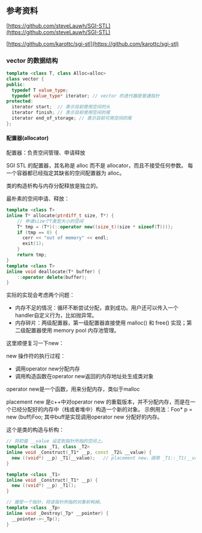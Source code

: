 ## 参考资料

[https://github.com/steveLauwh/SGI-STL](https://github.com/steveLauwh/SGI-STL)

[https://github.com/karottc/sgi-stl](https://github.com/karottc/sgi-stl)


### vector 的数据结构

```cpp
template <class T, class Alloc=alloc>
class vector {
public:
  typedef T value_type;
  typedef value_type* iterator; // vector 的迭代器是普通指针
protected:
  iterator start;  // 表示目前使用空间的头
  iterator finish; // 表示目前使用空间的尾
  iterator end_of_storage; // 表示目前可用空间的尾
};
```

#### 配置器(allocator)

配置器：负责空间管理、申请释放

SGI STL 的配置器，其名称是 alloc 而不是 allocator，而且不接受任何参数。
每一个容器都已经指定其缺省的空间配置器为 alloc。

类的构造析构与内存分配释放是独立的。


最朴素的空间申请、释放：
```cpp
template <class T>
inline T* allocate(ptrdiff_t size, T*) {
    // 申请size个T类型大小的空间
    T* tmp = (T*)(::operator new((size_t)(size * sizeof(T))));
    if (tmp == 0) {
	  cerr << "out of memory" << endl; 
	  exit(1);
    }
    return tmp;
}
template <class T>
inline void deallocate(T* buffer) {
    ::operator delete(buffer);
}
```

实际的实现会考虑两个问题：
 - 内存不足的情况：循环不断尝试分配，直到成功。用户还可以传入一个handler自定义行为，比如抛异常。
 - 内存碎片：两级配置器，第一级配置器直接使用 malloc() 和 free() 实现；第二级配置器使用 memory pool 内存池管理。

这里顺便复习一下new：

new 操作符的执行过程：
 - 调用operator new分配内存
 - 调用构造函数在operator new返回的内存地址处生成类对象

operator new是一个函数，用来分配内存，类似于malloc

placement new 是c++中对operator new 的重载版本，并不分配内存，而是在一个已经分配好的内存中（栈或者堆中）构造一个新的对象。
示例用法：Foo\* p = new (buff)Foo; 其中buff是实现调用operator new 分配好的内存。


这个是类的构造与析构：
```cpp
// 将初值 __value 设定到指针所指的空间上。
template <class _T1, class _T2>
inline void _Construct(_T1* __p, const _T2& __value) {
  new ((void*) __p) _T1(__value);   // placement new，调用 _T1::_T1(__value);
}

template <class _T1>
inline void _Construct(_T1* __p) {
  new ((void*) __p) _T1();
}

// 接受一个指针，将该指针所指的对象析构掉。
template <class _Tp>
inline void _Destroy(_Tp* __pointer) {
  __pointer->~_Tp();
}
```
